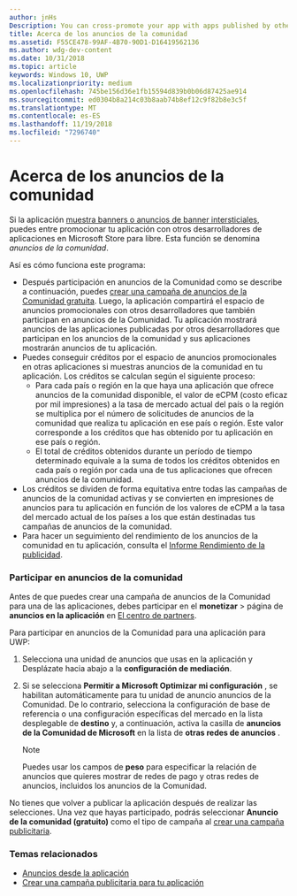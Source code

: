```yaml
---
author: jnHs
Description: You can cross-promote your app with apps published by other developers. We call this feature community ads.
title: Acerca de los anuncios de la comunidad
ms.assetid: F55CE478-99AF-4B70-90D1-D16419562136
ms.author: wdg-dev-content
ms.date: 10/31/2018
ms.topic: article
keywords: Windows 10, UWP
ms.localizationpriority: medium
ms.openlocfilehash: 745be156d36e1fb15594d839b0b06d87425ae914
ms.sourcegitcommit: ed0304b8a214c03b8aab74b8ef12c9f82b8e3c5f
ms.translationtype: MT
ms.contentlocale: es-ES
ms.lasthandoff: 11/19/2018
ms.locfileid: "7296740"
---
```

# <a name="about-community-ads"></a>Acerca de los anuncios de la comunidad

Si la aplicación [muestra banners o anuncios de banner intersticiales](../monetize/display-ads-in-your-app.md), puedes entre promocionar tu aplicación con otros desarrolladores de aplicaciones en Microsoft Store para libre. Esta función se denomina *anuncios de la comunidad*.  

Así es cómo funciona este programa:

* Después participación en anuncios de la Comunidad como se describe a continuación, puedes [crear una campaña de anuncios de la Comunidad gratuita](create-an-ad-campaign-for-your-app.md). Luego, la aplicación compartirá el espacio de anuncios promocionales con otros desarrolladores que también participan en anuncios de la Comunidad. Tu aplicación mostrará anuncios de las aplicaciones publicadas por otros desarrolladores que participan en los anuncios de la comunidad y sus aplicaciones mostrarán anuncios de tu aplicación.
* Puedes conseguir créditos por el espacio de anuncios promocionales en otras aplicaciones si muestras anuncios de la comunidad en tu aplicación. Los créditos se calculan según el siguiente proceso:
  * Para cada país o región en la que haya una aplicación que ofrece anuncios de la comunidad disponible, el valor de eCPM (costo eficaz por mil impresiones) a la tasa de mercado actual del país o la región se multiplica por el número de solicitudes de anuncios de la comunidad que realiza tu aplicación en ese país o región. Este valor corresponde a los créditos que has obtenido por tu aplicación en ese país o región.
  * El total de créditos obtenidos durante un período de tiempo determinado equivale a la suma de todos los créditos obtenidos en cada país o región por cada una de tus aplicaciones que ofrecen anuncios de la comunidad.
* Los créditos se dividen de forma equitativa entre todas las campañas de anuncios de la comunidad activas y se convierten en impresiones de anuncios para tu aplicación en función de los valores de eCPM a la tasa del mercado actual de los países a los que están destinadas tus campañas de anuncios de la comunidad.
* Para hacer un seguimiento del rendimiento de los anuncios de la comunidad en tu aplicación, consulta el [Informe Rendimiento de la publicidad](advertising-performance-report.md).

### <a name="opt-in-to-community-ads"></a>Participar en anuncios de la comunidad

Antes de que puedes crear una campaña de anuncios de la Comunidad para una de las aplicaciones, debes participar en el **monetizar** &gt; página de **anuncios en la aplicación** en [El centro de partners](https://partner.microsoft.com/dashboard).

Para participar en anuncios de la Comunidad para una aplicación para UWP:

1. Selecciona una unidad de anuncios que usas en la aplicación y Desplázate hacia abajo a la **configuración de mediación**.
2. Si se selecciona **Permitir a Microsoft Optimizar mi configuración** , se habilitan automáticamente para tu unidad de anuncio anuncios de la Comunidad. De lo contrario, selecciona la configuración de base de referencia o una configuración específicas del mercado en la lista desplegable de **destino** y, a continuación, activa la casilla de **anuncios de la Comunidad de Microsoft** en la lista de **otras redes de anuncios** .

    > [!NOTE]
    > Puedes usar los campos de **peso** para especificar la relación de anuncios que quieres mostrar de redes de pago y otras redes de anuncios, incluidos los anuncios de la Comunidad.

No tienes que volver a publicar la aplicación después de realizar las selecciones. Una vez que hayas participado, podrás seleccionar **Anuncio de la comunidad (gratuito)** como el tipo de campaña al [crear una campaña publicitaria](create-an-ad-campaign-for-your-app.md).

### <a name="related-topics"></a>Temas relacionados

* [Anuncios desde la aplicación](in-app-ads.md)
* [Crear una campaña publicitaria para tu aplicación](create-an-ad-campaign-for-your-app.md)
